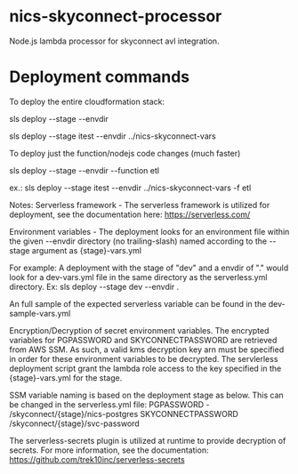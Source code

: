 # nics-skyconnect-processor
Node.js lambda processor for skyconnect avl integration.

# Deployment commands
To deploy the entire cloudformation stack:

sls deploy --stage <stage> --envdir <environment variable file dir>

sls deploy --stage itest --envdir ../nics-skyconnect-vars

To deploy just the function/nodejs code changes (much faster)

sls deploy --stage <stage> --envdir <environment variable file dir> --function etl

ex.: sls deploy --stage itest --envdir ../nics-skyconnect-vars -f etl

Notes:
Serverless framework - The serverless framework is utilized for deployment, see the
documentation here: https://serverless.com/

Environment variables -
The deployment looks for an environment file within the given --envdir directory (no trailing-slash)
named according to the --stage argument as {stage}-vars.yml

For example: A deployment with the stage of "dev" and a envdir of "." would look for
a dev-vars.yml file in the same directory as the serverless.yml directory.
Ex: sls deploy --stage dev --envdir .

An full sample of the expected serverless variable can be found in the dev-sample-vars.yml

Encryption/Decryption of secret environment variables.
The encrypted variables for PGPASSWORD and SKYCONNECTPASSWORD are retrieved from AWS SSM. As such, a valid kms
decryption key arn must be specified in order for these environment variables to be decrypted. The servlerless deployment
script grant the lambda role access to the key specified in the {stage}-vars.yml for the stage.

SSM variable naming is based on the deployment stage as below. This can be changed in the serverless.yml file:
PGPASSWORD - /skyconnect/{stage}/nics-postgres
SKYCONNECTPASSWORD /skyconnect/{stage}/svc-password

The serverless-secrets plugin is utilized at runtime to provide decryption of secrets. For more information,
see the documentation: https://github.com/trek10inc/serverless-secrets

